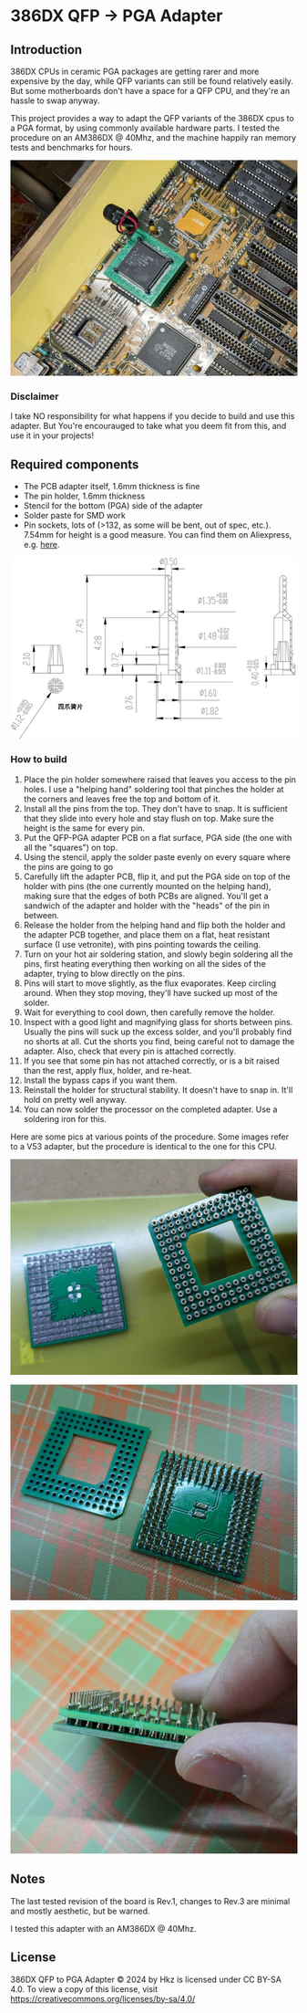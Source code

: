 # 386DX QFP -> PGA Adapter

## Introduction

386DX CPUs in ceramic PGA packages are getting rarer and more expensive by the day, while QFP variants can still be found relatively easily. But some motherboards don't have a space for a QFP CPU, and they're an hassle to swap anyway.

This project provides a way to adapt the QFP variants of the 386DX cpus to a PGA format, by using commonly available hardware parts.
I tested the procedure on an AM386DX @ 40Mhz, and the machine happily ran memory tests and benchmarks for hours.

![AM386DX and adapter soldered on motherboard](pics/installed_cpu.jpg)

### Disclaimer

I take NO responsibility for what happens if you decide to build and use this adapter. But You're encourauged to take what you deem fit from this, and use it in your projects!

## Required components

* The PCB adapter itself, 1.6mm thickness is fine
* The pin holder, 1.6mm thickness
* Stencil for the bottom (PGA) side of the adapter
* Solder paste for SMD work
* Pin sockets, lots of (>132, as some will be bent, out of spec, etc.). 7.54mm for height is a good measure. You can find them on Aliexpress, e.g. [here](https://www.aliexpress.com/item/1005003484780787.html).

![Pin socket specs](pics/pin_socket_specs.webp)

### How to build

1. Place the pin holder somewhere raised that leaves you access to the pin holes. I use a "helping hand" soldering tool that pinches the holder at the corners and leaves free the top and bottom of it.
2. Install all the pins from the top. They don't have to snap. It is sufficient that they slide into every hole and stay flush on top. Make sure the height is the same for every pin.
3. Put the QFP-PGA adapter PCB on a flat surface, PGA side (the one with all the "squares") on top.
4. Using the stencil, apply the solder paste evenly on every square where the pins are going to go
5. Carefully lift the adapter PCB, flip it, and put the PGA side on top of the holder with pins (the one currently mounted on the helping hand), making sure that the edges of both PCBs are aligned. You'll get a sandwich of the adapter and holder with the "heads" of the pin in between.
6. Release the holder from the helping hand and flip both the holder and the adapter PCB together, and place them on a flat, heat resistant surface (I use vetronite), with pins pointing towards the ceiling.
7. Turn on your hot air soldering station, and slowly begin soldering all the pins, first heating everything then working on all the sides of the adapter, trying to blow directly on the pins.
8. Pins will start to move slightly, as the flux evaporates. Keep circling around. When they stop moving, they'll have sucked up most of the solder.
9. Wait for everything to cool down, then carefully remove the holder.
10. Inspect with a good light and magnifying glass for shorts between pins. Usually the pins will suck up the excess solder, and you'll probably find no shorts at all. Cut the shorts you find, being careful not to damage the adapter. Also, check that every pin is attached correctly.
11. If you see that some pin has not attached correctly, or is a bit raised than the rest, apply flux, holder, and re-heat.
12. Install the bypass caps if you want them.
13. Reinstall the holder for structural stability. It doesn't have to snap in. It'll hold on pretty well anyway.
14. You can now solder the processor on the completed adapter. Use a soldering iron for this.

Here are some pics at various points of the procedure. Some images refer to a V53 adapter, but the procedure is identical to the one for this CPU.

![Adapter with solder paste and holder with pins](pics/holder_and_adapter.jpg)

![Adapter with soldered pins and caps](pics/adapter_soldered_bottom.jpg)

![Adapter and holder sandwiched together](pics/sandwich.jpg)

## Notes

The last tested revision of the board is Rev.1, changes to Rev.3 are minimal and mostly aesthetic, but be warned.

I tested this adapter with an AM386DX @ 40Mhz.

## License

386DX QFP to PGA Adapter © 2024 by Hkz is licensed under CC BY-SA 4.0. To view a copy of this license, visit https://creativecommons.org/licenses/by-sa/4.0/

